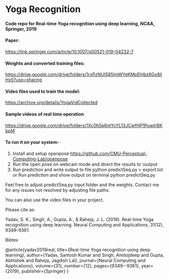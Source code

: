 # Yoga Recognition
#### Code repo for Real-time Yoga recognition using deep learning, NCAA, Springer, 2019

#### Paper: 
https://link.springer.com/article/10.1007/s00521-019-04232-7

#### Weights and converted training files:
https://drive.google.com/drive/folders/1rxPzNUl585lmWYeKMpEhIbz6Gx8liHx5?usp=sharing

#### Video files used to train the model:
https://archive.org/details/YogaVidCollected

#### Sample videos of real time operation

https://drive.google.com/drive/folders/1Xc0h5e6ntYcYL13JCwfHP1PuwtrBKbpM

#### To run it on your system-

1. Install and setup openpose https://github.com/CMU-Perceptual-Computing-Lab/openpose
2. Run the open pose on webcam mode and direct the results to \output
3. Run prediction and write output to file python predictSeq.py > export.txt
or Run prediction and show output on terminal python predictSeq.py

Feel free to adjust predictSeq.py input folder and the weights. Contact me for any issues not resolved by adjusting file paths.

You can also use the video files in your project. 

Please cite as:

Yadav, S. K., Singh, A., Gupta, A., & Raheja, J. L. (2019). Real-time Yoga recognition using deep learning. Neural Computing and Applications, 31(12), 9349-9361.

Bibtex

@article{yadav2019real,
  title={Real-time Yoga recognition using deep learning},
  author={Yadav, Santosh Kumar and Singh, Amitojdeep and Gupta, Abhishek and Raheja, Jagdish Lal},
  journal={Neural Computing and Applications},
  volume={31},
  number={12},
  pages={9349--9361},
  year={2019},
  publisher={Springer}
}

